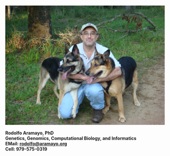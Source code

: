 ![](https://github.com/raramayo/Rodolfo_Aramayo/blob/main/assets/Rodolfo_Pic.png?raw=true "Rodolfo Aramayo, PhD")

**Rodolfo Aramayo, PhD**  
**Genetics, Genomics, Computational Biology, and Informatics**  
**EMail: rodolfo@aramayo.org**  
**Cell: 979-575-0319**

